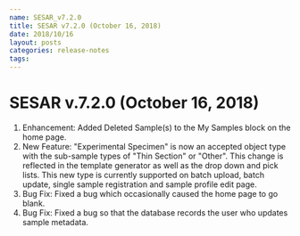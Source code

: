 ```yaml
---
name: SESAR_v7.2.0
title: SESAR v7.2.0 (October 16, 2018)
date: 2018/10/16
layout: posts
categories: release-notes
tags: 
---
```


# SESAR v.7.2.0 (October 16, 2018)
1. Enhancement: Added Deleted Sample(s) to the My Samples block on the home page.
2. New Feature: "Experimental Specimen" is now an accepted object type with the sub-sample types of "Thin Section" or "Other". This change is reflected in the template generator as well as the drop down and pick lists. This new type is currently supported on batch upload, batch update, single sample registration and sample profile edit page.
3. Bug Fix: Fixed a bug which occasionally caused the home page to go blank.
4. Bug Fix: Fixed a bug so that the database records the user who updates sample metadata.
